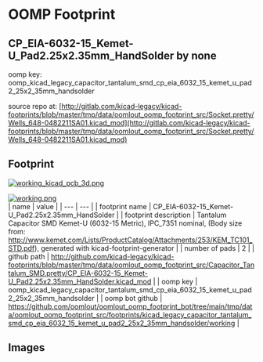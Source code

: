 # OOMP Footprint  
## CP_EIA-6032-15_Kemet-U_Pad2.25x2.35mm_HandSolder  by none  
  
oomp key: oomp_kicad_legacy_capacitor_tantalum_smd_cp_eia_6032_15_kemet_u_pad2_25x2_35mm_handsolder  
  
source repo at: [http://gitlab.com/kicad-legacy/kicad-footprints/blob/master/tmp/data/oomlout_oomp_footprint_src/Socket.pretty/Wells_648-0482211SA01.kicad_mod](http://gitlab.com/kicad-legacy/kicad-footprints/blob/master/tmp/data/oomlout_oomp_footprint_src/Socket.pretty/Wells_648-0482211SA01.kicad_mod)  
## Footprint  
  
[![working_kicad_pcb_3d.png](working_kicad_pcb_3d_600.png)](working_kicad_pcb_3d.png)  
  
[![working.png](working_600.png)](working.png)  
| name | value | 
| --- | --- | 
| footprint name | CP_EIA-6032-15_Kemet-U_Pad2.25x2.35mm_HandSolder | 
| footprint description | Tantalum Capacitor SMD Kemet-U (6032-15 Metric), IPC_7351 nominal, (Body size from: http://www.kemet.com/Lists/ProductCatalog/Attachments/253/KEM_TC101_STD.pdf), generated with kicad-footprint-generator | 
| number of pads | 2 | 
| github path | http://github.com/kicad-legacy/kicad-footprints/blob/master/tmp/data/oomlout_oomp_footprint_src/Capacitor_Tantalum_SMD.pretty/CP_EIA-6032-15_Kemet-U_Pad2.25x2.35mm_HandSolder.kicad_mod | 
| oomp key | oomp_kicad_legacy_capacitor_tantalum_smd_cp_eia_6032_15_kemet_u_pad2_25x2_35mm_handsolder | 
| oomp bot github | https://github.com/oomlout/oomlout_oomp_footprint_bot/tree/main/tmp/data/oomlout_oomp_footprint_src/footprints/kicad_legacy_capacitor_tantalum_smd_cp_eia_6032_15_kemet_u_pad2_25x2_35mm_handsolder/working | 
## Images  

